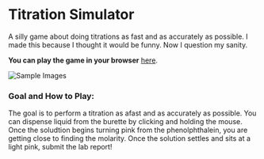 # Titration Simulator
A silly game about doing titrations as fast and as accurately as possible. I made this because I thought it would be funny. Now I question my sanity.

**You can play the game in your browser** [here](https://andrewtong.me/TitrationSimulatorWebApp/).

![Sample Images](https://i.imgur.com/bRuJaqs.png)

### Goal and How to Play:
The goal is to perform a titration as afast and as accurately as possible. You can dispense liquid from the burette by clicking and holding the mouse. Once the soludtion begins turning pink from the phenolphthalein, you are getting close to finding the molarity. Once the solution settles and sits at a light pink, submit the lab report!
